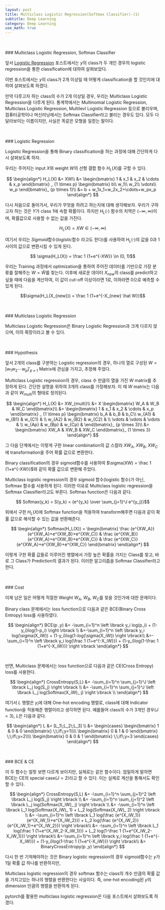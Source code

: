 ```yaml
---
layout: post
title: Multiclass Logistic Regression(Softmax Classifier)-(1)
subtitle: Deep Learning
category: Deep Learning
use_math: true
---
```


<br>
<br>
### Multiclass Logistic Regression, Softmax Classifier

앞서 [Logistic Regression](https://kjhov195.github.io/2020-01-04-logistic_classification/) 포스트에서는 $y$의 class가 두 개인 경우의 logistic regression을 통한 classification에 대하여 살펴보았다.

이번 포스트에서는 $y$의 class가 2개 이상일 때 어떻게 classification을 할 것인지에 대하여 살펴보도록 하겠다.

만약 다루고자 하는 class의 수가 2개 이상일 경우, 우리는 Multiclass Logistic Regression을 다루게 된다. 통계학에서는 Multinomial Logistic Regression, Multiclass Logistic Regression, Multilevl Logistic Regression 등으로 불리우며, 컴퓨터공학이나 머신러닝에서는 Softmax Classifier라고 불리는 경우도 있다. 모두 다 달라보이는 이름이지만, 사실은 똑같은 모형을 일컫는 말이다.

<br>
<br>
### Logistic Regression

Logistic Regression을 통해 Binary classification을 하는 과정에 대해 간단하게 다시 살펴보도록 하자.

우리는 주어지는 input $X$와 weight $W$의 선형 결합 함수 $H_L(X)$를 구할 수 있다.

$$
\begin{align*}
H_L(X) &= XW\\
&=
\begin{bmatrix}
1 & x_1 & x_2 & \cdots & x_p
\end{bmatrix}
_ {1 \times p}
\begin{bmatrix}
b\\
w_1\\
w_2\\
\vdots\\
w_p
\end{bmatrix}_ {p \times 1}\\
&= b + w_1x_1+w_2x_2+\cdots+w_px_p
\end{align*}
$$

다시 처음으로 돌아가서, 우리가 무엇을 하려고 하는지에 대해 생각해보자. 우리가 구하고자 하는 것은 $Y$가 class 1에 속할 확률이다. 하지만 $H_L(\cdot)$ 함수의 치역은 $(-\infty, \infty)$이며, 확률값으로 사용할 수 없는 값을 가진다.

$$ H_L(X) = XW \in (-\infty, \infty)$$

여기서 우리는 $Sigmoid$함수($logistic$함수 라고도 한다)를 사용하여 $H_L(\cdot)$의 값을 0과 1사이의 값으로 변환시킬 수 있게 된다.

$$ \sigma(H_L(X)) = \frac 1 {1+e^{-XW}} \in (0, 1)$$

우리는 Training 과정에서 optimization을 통하여 주어진 데이터를 기반으로 가장 분류를 잘해주는 $W= \hat W$를 찾는다. 이후에 새로운 데이터 $X_{new}$의 class를 predict하고 싶을 때에 다음을 계산하여, 이 값이 cut-off 이상이라면 1로, 이하라면 0으로 예측할 수 있게 된다.

$$\sigma(H_L(X_{new})) = \frac 1 {1+e^{-X_{new} \hat W}}$$


<br>
<br>
### Multiclass Logistic Regression

Multiclass Logistic Regression은 Binary Logistic Regression과 크게 다르지 않으며, 이의 확장이라고 볼 수 있다.

<br>
<br>
### Hypothesis

앞서 2개의 class를 구분하는 Logistic regression의 경우, 하나의 열로 구성된 $W = [w_1 w_2 \cdots w_p]'_ {p \times 1}$ Matrix에 관심을 가지고, 추정해 주었다.

Multiclass Logistic regression의 경우, class 수 만큼의 열을 가진 $W$ matrix를 추정하게 된다. 간단한 설명을 위하여 3개의 class를 가정해보자. 이 때 $W$ matrix는 다음과 같이 $W_{multi}$의 형태로 정의된다.

$$
\begin{align*}
H_L(X) &= XW_{multi}\\
&= X \begin{bmatrix}
W_A & W_B & W_C
\end{bmatrix}\\
&=
\begin{bmatrix}
1 & x_1 & x_2 & \cdots & x_p
\end{bmatrix}
_ {1 \times p}
\begin{bmatrix}
b_A & b_B & b_C\\
w_{A1} & w_{B1} & w_{C1} & \\
w_{A2} & w_{B2} & w_{C2} & \\
\vdots & \vdots & \vdots & \\
w_{Ap} & w_{Bp} & w_{Cp} &
\end{bmatrix}_ {p \times 3}\\
&= \begin{bmatrix}
XW_A & XW_B & XW_C
\end{bmatrix}_ {1 \times 3}
\end{align*}
$$

그 다음 단계에서는 이렇게 구한 linear combination의 값 스칼라 $XW_A$, $XW_B$, $XW_C$에 transformation을 주어 확률 값으로 변환한다.

Binary classification의 경우 sigmoid함수를 사용하여 $\sigma(XW) = \frac 1 {1+e^{-XW}}$와 같이 확률 값으로 변환해 주었다.

Multiclass logistic regression의 경우 sigmoid 함수(logistic 함수)가 아닌, Softmax 함수를 사용하게 된다. 이러한 이유로 Multiclass logistic regression을 Softmax Classifier라고도 부른다. Softmax function은 다음과 같다.

$$ Softmax(y_k) = S(y_k) = {e^{y_k} \over \sum_{j=1}^J e^{y_j}}$$

위에서 구한 $H_L(X)$에 Softmax function을 적용하여 transform해주면 다음과 같이 확률 값으로 해석할 수 있는 값을 반환해준다.

$$
\begin{align*}
Softmax(H_L(X)) =  
\begin{bmatrix}
\frac {e^{XW_A}} {e^{XW_A}+e^{XW_B}+e^{XW_C}} &
\frac {e^{XW_B}} {e^{XW_A}+e^{XW_B}+e^{XW_C}} &
\frac {e^{XW_C}} {e^{XW_A}+e^{XW_B}+e^{XW_C}}
\end{bmatrix}
\end{align*}
$$

이렇게 구한 확률 값들로 이루어진 행렬에서 가장 높은 확률을 가지는 Class를 찾고, 바로 그 Class가 Prediction의 결과가 된다. 이러한 알고리즘을 Softmax Classifier라고 한다.

<br>
<br>
### Cost

이제 남은 일은 어떻게 적절한 Weight $W_A$, $W_B$, $W_C$를 찾을 것인가에 대한 문제이다.

Binary class 문제에서는 loss function으로 다음과 같은 BCE(Binary Cross Entropy) loss를 사용하였다.

$$
\begin{align*}
BCE(p ,y) &=
-\sum_{i=1}^n \left \lbrack y_i log(p_i) + (1-y_i)log(1-p_i) \right \rbrack \\
&=-\sum_{i=1}^n \left \lbrack y_i log(\sigma(X_iW)) + (1-y_i)log(1-log(\sigma(X_iW)) \right \rbrack\\
&=-\sum_{i=1}^n \left \lbrack y_i log(\frac 1 {1+e^{-X_iW}}) + (1-y_i)log(1-\frac 1 {1+e^{-X_iW}}) \right \rbrack
\end{align*}
$$

<br>

반면, Multiclass 문제에서는 loss function으로 다음과 같은 CE(Cross Entropy) loss를 사용한다.


$$
\begin{align*}
CrossEntropy(S,L) &=
-\sum_{i=1}^n \sum_{j=1}^J \left \lbrack L_j log(S_j) \right \rbrack \\
&= -\sum_{i=1}^n \sum_{j=1}^J \left \lbrack L_j log(Softmax(X_iW)_ j) \right \rbrack \\
\end{align*}
$$

여기서 $L$ 행렬은 $y_i$에 대해 One-hot encoding 행렬로, class에 대해 Indicator function을 적용해준 행렬이라고 생각하면 된다. 예를들어 class의 수가 3개인 경우($J=3$), $L$은 다음과 같다.

$$
\begin{align*}
L &= [L_1\;L_2\;L_3] \\
&=
\begin{cases}
\begin{bmatrix}
1 & 0 & 0
\end{bmatrix}
\;\;if\;y=1\\\\
\begin{bmatrix}
0 & 1 & 0
\end{bmatrix}
\;\;if\;y=2\\\\
\begin{bmatrix}
0 & 0 & 1
\end{bmatrix}
\;\;if\;y=3
\end{cases}
\end{align*}
$$

<br>
<br>
### BCE & CE

이 두 함수는 얼핏 보면 다르게 보이지만, 실제로는 같은 함수이다. 엄밀하게 말하면 BCE는 CE의 special case($J=2$)라고 할 수 있다. 이는 실제로 계산을 통해서도 확인할 수 있다.

$$
\begin{align*}
CrossEntropy(S,L) &=
-\sum_{i=1}^n \sum_{j=1}^2 \left \lbrack L_j log(S_j) \right \rbrack \\
&= -\sum_{i=1}^n \sum_{j=1}^2 \left \lbrack L_j log(Softmax(X_iW)_ j) \right \rbrack \\
&= -\sum_{i=1}^n \left \lbrack L_1 log(Softmax(X_iW)_ 1) + L_2 log(Softmax(X_iW)_ 2) \right \rbrack \\
&= -\sum_{i=1}^n \left \lbrack L_1 log(\frac {e^{X_iW_1}} {e^{X_iW_1}+e^{X_iW_2}}) + L_2 log(\frac {e^{X_iW_2}} {e^{X_iW_1}+e^{X_iW_2}}) \right \rbrack\\
&= -\sum_{i=1}^n \left \lbrack L_1 log(\frac 1 {1+e^{X_iW_2-X_iW_1}}) + L_2 log(1-\frac 1 {1+e^{X_iW_2-X_iW_1}}) \right \rbrack\\
&=-\sum_{i=1}^n \left \lbrack y_i log(\frac 1 {1+e^{-X_iW}}) + (1-y_i)log(1-\frac 1 {1+e^{-X_iW}}) \right \rbrack\\
&= BinaryCrossEntropy(p ,y)
\end{align*}
$$

다시 한 번 기억해야하는 것은 Binary logistic regression의 경우 sigmoid함수는 $y$가 1일 확률 값 하나를 반환하지만,

Multiclass logistic regression의 경우 softmax 함수는 class의 개수 만큼의 확률 값을 가지고있는 하나의 행렬을 반환한다는 사실이다. 즉, one-hot encoding된 $y$의 dimension 만큼의 행렬을 반환하게 된다.

pytorch를 활용한 multiclass logistic regression은 다음 포스트에서 살펴보도록 하겠다.

<br>
<br>
